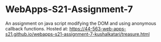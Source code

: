 # WebApps-S21-Assignment-7
An assignment on java script modifying the DOM and using anonymous callback functions.
Hosted at: https://44-563-web-apps-s21.github.io/webapps-s21-assignment-7-kushalkatari/treasure.html
